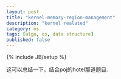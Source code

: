 ```yaml
---
layout: post
title: "kernel-memory-region-management"
description: "kernel realated"
category: os
tags: [algo, os, data structure]
published: false
---
```

{% include JB/setup %}

这可以总结一下，结合poj的hotel那道题目.
